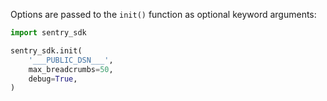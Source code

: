 Options are passed to the `init()` function as optional keyword arguments:

```python
import sentry_sdk

sentry_sdk.init(
    '___PUBLIC_DSN___',
    max_breadcrumbs=50,
    debug=True,
)
```
